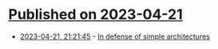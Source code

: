 # [Published on 2023-04-21](index.md)

* [2023-04-21, 21:21:45](https://lobste.rs/s/oyroj4/defense_simple_architectures) - [In defense of simple architectures](https://danluu.com/simple-architectures/)
